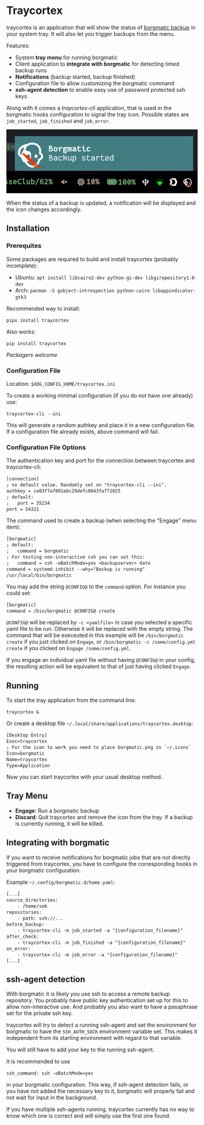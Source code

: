 
# Traycortex

traycortex is an application that will show the status of [borgmatic
backup](https://torsion.org/borgmatic/) in your system tray. It will also let
you trigger backups from the menu.

Features:

  - System **tray menu** for running borgmatic
  - Client application to **integrate with borgmatic** for detecting timed backup runs
  - **Notifications** (backup started, backup finished)
  - Configuration file to allow customizing the borgmatic command
  - **ssh-agent detection** to enable easy use of password protected ssh keys

Along with it comes a *traycortex-cli* application, that is used in the
borgmatic hooks configuration to signal the tray icon. Possible states are
`job_started`, `job_finished` and `job_error`.

![screenshot of tray running](doc/tray-running.png)

When the status of a backup is updated, a notification will be displayed and the
icon changes accordingly.


## Installation

### Prerequites

Some packages are required to build and install traycortex (probably incomplete):

  - Ubuntu: `apt install libcairo2-dev python-gi-dev libgirepository1.0-dev`
  - Arch: `pacman -S gobject-introspection python-cairo libappindicator-gtk3`

Recommended way to install:

    pipx install traycortex

Also works:

    pip install traycortex

*Packagers welcome*


### Configuration File

Location: `$XDG_CONFIG_HOME/traycortex.ini`

To create a working minimal configuration (if you do not have one already) use:

    traycortex-cli --ini

This will generate a random authkey and place it in a new configuration file.
If a configuration file already exists, above command will fail.

### Configuration File Options

The authentication key and port for the connection between traycortex and
traycortex-cli:

    [connection]
    ; no default value. Randomly set on "traycortex-cli --ini".
    authkey = ce03f7af891ebc29defc0643faf71025
    ; default:
    ;   port = 35234
    port = 54321

The command used to create a backup (when selecting the "Engage" menu item):

    [borgmatic]
    ; default:
    ;   command = borgmatic
    ; For testing non-interactive ssh you can set this:
    ;   command = ssh -oBatchMode=yes <backupserver> date
    command = systemd-inhibit --why="Backup is running" /usr/local/bin/borgmatic

You may add the string `@CONFIG@` to the `command` option. For instance you
could set:

    [borgmatic]
    command = /bin/borgmatic @CONFIG@ create

`@CONFIG@` will be replaced by `-c <yamlfile>` in case you selected a specific
yaml file to be run. Otherwise it will be replaced with the empty string. The
command that will be execeuted in this example will be `/bin/borgmatic create`
if you just clicked on `Engage`, or `/bin/borgmatic -c /some/config.yml create`
if you clicked on `Engage /some/config.yml`.

If you engage an individual yaml file without having `@CONFIG@` in your config,
the resulting action will be equivalent to that of just having clicked
`Engage`.


## Running

To start the tray application from the command line:

    traycortex &

Or create a desktop file `~/.local/share/applications/traycortex.desktop`:

    [Desktop Entry]
    Exec=traycortex
    ; For the icon to work you need to place borgmatic.png in `~/.icons`
    Icon=borgmatic
    Name=traycortex
    Type=Application

Now you can start traycortex with your usual desktop method.


## Tray Menu

  - **Engage**: Run a borgmatic backup
  - **Discard**: Quit traycortex and remove the icon from the tray. If a backup
    is currently running, it will be killed.


## Integrating with borgmatic

If you want to receive notifications for borgmatic jobs that are not directly
triggered from traycortex, you have to configure the corresponding hooks in
your borgmatic configuration.

Example `~/.config/borgmatic.d/home.yaml`:

    [...]
    source_directories:
        - /home/seb
    repositories:
        - path: ssh://...
    before_backup:
        - traycortex-cli -m job_started -a "{configuration_filename}"
    after_check:
        - traycortex-cli -m job_finished -a "{configuration_filename}"
    on_error:
        - traycortex-cli -m job_error -a "{configuration_filename}"
    [...]


## ssh-agent detection

With borgmatic it is likely you use ssh to access a remote backup repository.
You probably have public key authentication set up for this to allow
non-interactive use. And probably you also want to have a passphrase set
for the private ssh key.

traycortex will try to detect a running ssh-agent and set the environment for
borgmatic to have the `SSH_AUTH_SOCK` environment variable set. This makes it
independent from its starting environment with regard to that variable.

You will still have to add your key to the running ssh-agent.

It is recommended to use

    ssh_command: ssh -oBatchMode=yes

in your borgmatic configuration. This way, if ssh-agent detection fails, or you
have not added the necessary key to it, borgmatic will properly fail and not
wait for input in the background.

If you have multiple ssh-agents running, traycortex currently has no way to
know which one is correct and will simply use the first one found.
